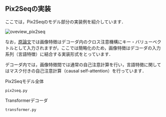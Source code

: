 ## Pix2Seqの実装

ここでは，Pix2Seqのモデル部分の実装例を紹介しています．

![oveview_pix2seq](https://github.com/sg-nm/image-recognition/assets/17783053/6b92de5b-18e8-46e2-a542-0f7e481e182e)


なお，[原論文](https://arxiv.org/abs/2109.10852)では画像特徴はデコーダ内のクロス注意機構にキー・バリューベクトルとして入力されますが，ここでは簡略化のため，画像特徴はデコーダの入力系列（言語特徴）に結合する実装形式をとっています．

デコーダ内では，画像特徴間では通常の自己注意計算を行い，言語特徴に関してはマスク付きの自己注意計算（causal self-attention）を行っています．

Pix2Seqモデル全体
```
pix2seq.py
```

Transformerデコーダ
```
transformer.py
```
